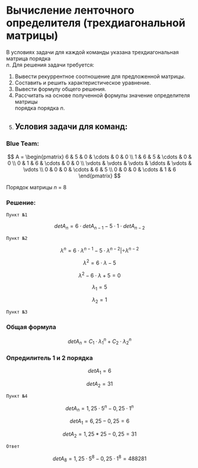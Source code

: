 
# Вычисление ленточного определителя (трехдиагональной матрицы)  
В условиях задачи для каждой команды указана трехдиагональная матрица порядка   
*n*. Для решения задачи требуется:  
1. Вывести рекуррентное соотношение для предложенной матрицы.  
2. Составить и решить характеристическое уравнение.  
3. Вывести формулу общего решения.  
4. Рассчитать на основе полученной формулы значение определителя матрицы   
порядка порядка *n*.  
5. ## Условия задачи для команд:  

### Blue Team:  

$$    
A =     
 \begin{pmatrix}    
  6 & 5 & 0 & \cdots & 0 & 0 \\    
  1 & 6 & 5 & \cdots & 0 & 0 \\    
  0 & 1 & 6 & \cdots & 0 & 0 \\    
  \vdots  & \vdots & \vdots & \ddots & \vdots & \vdots  \\    
  0 & 0 & 0 & \cdots & 6 & 5 \\    
  0 & 0 & 0 & \cdots & 1 & 6     
 \end{pmatrix}    
$$

Порядок матрицы *n* = 8

### Решение:

    Пункт №1
 
$$ det A_n = 6 \cdot det A_{n-1} - 5\cdot 1 \cdot det A_{n-2}$$
    
    Пункт №2
      
$$ λ^n = 6 \cdot λ^{n-1} - 5 \cdot λ^{n-2} | ÷ λ^{n-2} $$

$$λ^2 = 6 \cdot λ - 5 $$

$$λ^2 - 6 \cdot λ + 5 = 0$$

$$λ_1= 5 $$

$$λ_2= 1$$

    Пункт №3
 ### Общая формула

$$ det A_n = C_1 \cdot λ_1^n +  C_2 \cdot λ_2^n $$

### Опредилитель 1 и 2 порядка

$$ det A_1 = 6 $$

$$ det A_2 = 31 $$

    Пункт №4

$$ det A_n = 1,25 \cdot 5^n - 0,25 \cdot 1^n$$

$$det A_1 = 6,25 - 0,25 =6$$

$$det A_2 = 1,25 * 25 - 0,25 = 31$$

    Ответ
$$det A_8 = 1,25 \cdot 5^8 - 0,25 \cdot 1^8 = 488281$$